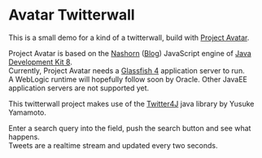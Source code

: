 Avatar Twitterwall
==================

This is a small demo for a kind of a twitterwall, build with [Project Avatar](https://avatar.java.net).

Project Avatar is based on the [Nashorn](http://openjdk.java.net/projects/nashorn/) ([Blog](https://blogs.oracle.com/nashorn/)) JavaScript engine of [Java Development Kit 8](https://jdk8.java.net/).<br/>
Currently, Project Avatar needs a [Glassfish 4](https://glassfish.java.net) application server to run.<br/>
A WebLogic runtime will hopefully follow soon by Oracle. Other JavaEE application servers are not supported yet.

This twitterwall project makes use of the [Twitter4J](http://twitter4j.org/) java library by Yusuke Yamamoto.

Enter a search query into the field, push the search button and see what happens.<br/>
Tweets are a realtime stream and updated every two seconds.